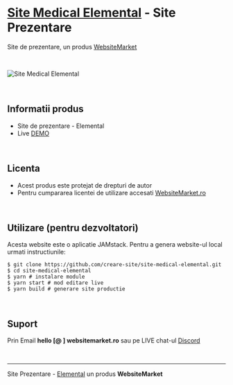 # [Site Medical Elemental](https://site-medical-elemental.websitemarket.ro/) - Site Prezentare

Site de prezentare, un produs [WebsiteMarket](https://websitemarket.ro)

<br />

![Site Medical Elemental](https://raw.githubusercontent.com/creare-site/static/master/produse/site-medical-elemental-intro.gif)

<br />

## Informatii produs

- Site de prezentare - Elemental
- Live [DEMO](https://site-medical-elemental.websitemarket.ro)
 
<br />

## Licenta

- Acest produs este protejat de drepturi de autor
- Pentru cumpararea licentei de utilizare accesati [WebsiteMarket.ro](https://websitemarket.ro) 

<br />

## Utilizare (pentru dezvoltatori)

Acesta website este o aplicatie JAMstack. Pentru a genera website-ul local urmati instructiunile:

```
$ git clone https://github.com/creare-site/site-medical-elemental.git
$ cd site-medical-elemental
$ yarn # instalare module
$ yarn start # mod editare live
$ yarn build # generare site productie
```

<br />

## Suport

Prin Email **hello [@ ] websitemarket.ro** sau pe LIVE chat-ul [Discord](https://discord.gg/MFRQmAk)

<br />

---
Site Prezentare - [Elemental](https://site-medical-elemental.websitemarket.ro/) un produs **WebsiteMarket**
